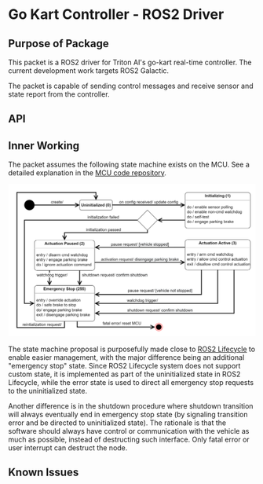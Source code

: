 # Go Kart Controller - ROS2 Driver

## Purpose of Package

This packet is a ROS2 driver for Triton AI's go-kart real-time controller. The current development work targets ROS2 Galactic.

The packet is capable of sending control messages and receive sensor and state report from the controller.

## API

## Inner Working

The packet assumes the following state machine exists on the MCU. See a detailed explanation in the [MCU code repository](https://github.com/Triton-AI/go-kart-real-time-controller-mbed).

![GKC State Machine](gkc_state_machine.png)

The state machine proposal is purposefully made close to [ROS2 Lifecycle](https://design.ros2.org/articles/node_lifecycle.html) to enable easier management, with the major difference being an additional "emergency stop" state. Since ROS2 Lifecycle system does not support custom state, it is implemented as part of the uninitialized state in ROS2 Lifecycle, while the error state is used to direct all emergency stop requests to the uninitialized state.

Another difference is in the shutdown procedure where shutdown transition will always eventually end in emergency stop state (by signaling transition error and be directed to uninitialized state). The rationale is that the software should always have control or communication with the vehicle as much as possible, instead of destructing such interface. Only fatal error or user interrupt can destruct the node.

## Known Issues
